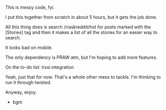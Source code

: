 This is messy code, fyi.

I put this together from scratch in about 5 hours, but it gets the job done.

All this thing does is search /r/askreddit/hot for posts marked with the [Stories] tag and then
it makes a list of all the stories for an easier way to search.

It looks bad on mobile.

The only dependency is PRAW atm, but I'm hoping to add more features.

On the to-do list:
	Irssi integration

Yeah, just that for now.  That's a whole other mess to tackle.  I'm thinking to run it through twisted.

Anyway, enjoy.

- bgm
